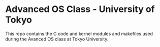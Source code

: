 Advanced OS Class - University of Tokyo
=====================

This repo contains the C code and kernel modules and makefiles used during the Avanced OS class at Tokyo University.
